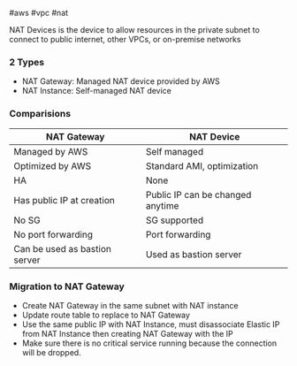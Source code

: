 #aws #vpc #nat 

NAT Devices is the device to allow resources in the private subnet to connect to public internet, other VPCs, or on-premise networks

### 2 Types
- NAT Gateway: Managed NAT device provided by AWS
- NAT Instance: Self-managed NAT device

### Comparisions
| NAT Gateway                   | NAT Device                       |
| ----------------------------- | -------------------------------- |
| Managed by AWS                | Self managed                     |
| Optimized by AWS              | Standard AMI, optimization       |
| HA                            | None                             |
| Has public IP at creation     | Public IP can be changed anytime |
| No SG                         | SG supported                     |
| No port forwarding            | Port forwarding                  |
| Can be used as bastion server | Used as bastion server           |

### Migration to NAT Gateway
- Create NAT Gateway in the same subnet with NAT instance
- Update route table to replace to NAT Gateway
- Use the same public IP with NAT Instance, must disassociate Elastic IP from NAT Instance then creating NAT Gateway with the IP
- Make sure there is no critical service running because the connection will be dropped.

